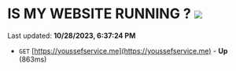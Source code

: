 # IS MY WEBSITE RUNNING ? [![](https://img.shields.io/static/v1?label=Sponsor&message=%E2%9D%A4&logo=GitHub&color=%23fe8e86)](https://github.com/sponsors/<username>)

Last updated: **10/28/2023, 6:37:24 PM**

- `GET` [https://youssefservice.me](https://youssefservice.me) - **Up** (863ms)
